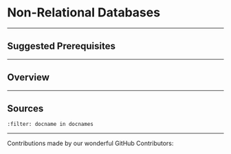 # Non-Relational Databases

---

## Suggested Prerequisites

---

## Overview

---

## Sources

```{bibliography}
:filter: docname in docnames
```

---

Contributions made by our wonderful GitHub Contributors: 